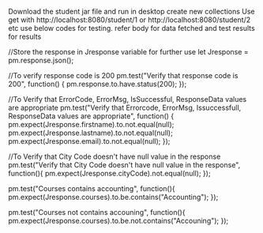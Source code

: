 Download the student jar file and run in desktop
create new collections
Use get with http://localhost:8080/student/1 or http://localhost:8080/student/2 etc
use below codes for testing. refer body for data fetched and test results for results

//Store the response in Jresponse variable for further use
let Jresponse = pm.response.json();


//To verify response code is 200
pm.test("Verify that response code is 200", function() {
    pm.response.to.have.status(200);
});


//To Verify that ErrorCode, ErrorMsg, IsSuccessful, ResponseData values are appropriate 
pm.test("Verify that Errorcode, ErrorMsg, Issuccessfull, ResponseData values are appropriate", function() {
    pm.expect(Jresponse.firstname).to.not.equal(null);
    pm.expect(Jresponse.lastname).to.not.equal(null);
      pm.expect(Jresponse.email).to.not.equal(null);
});


//To Verify that City Code doesn't have null value in the response
pm.test("Verify that City Code doesn't have null value in the response", function(){
    pm.expect(Jresponse.cityCode).not.equal(null);
});


pm.test("Courses contains accounting", function(){
    pm.expect(Jresponse.courses).to.be.contains("Accounting");
      });

pm.test("Courses not contains accouning", function(){
    pm.expect(Jresponse.courses).to.be.not.contains("Accouning");
      });
      

